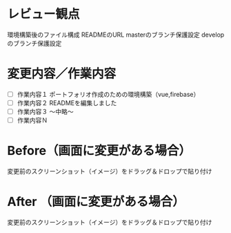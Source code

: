 # レビュー観点
環境構築後のファイル構成
READMEのURL
masterのブランチ保護設定
developのブランチ保護設定
# 変更内容／作業内容
 - [ ] 作業内容１ ポートフォリオ作成のための環境構築（vue,firebase）
 - [ ] 作業内容２ READMEを編集しました
 - [ ] 作業内容３
〜中略〜
 - [ ] 作業内容Ｎ
# Before（画面に変更がある場合）
変更前のスクリーンショット（イメージ）をドラッグ＆ドロップで貼り付け
# After （画面に変更がある場合）
変更前のスクリーンショット（イメージ）をドラッグ＆ドロップで貼り付け
